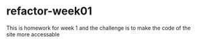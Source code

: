 # refactor-week01
This is homework for week 1 and the challenge is to make the code of the site more accessable
